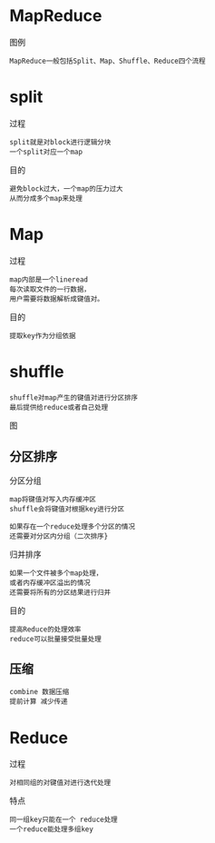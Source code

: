 

# MapReduce

图例


	MapReduce一般包括Split、Map、Shuffle、Reduce四个流程
	

# split

过程

    split就是对block进行逻辑分块
    一个split对应一个map

目的

	避免block过大，一个map的压力过大
	从而分成多个map来处理
	
	
# Map

过程

    map内部是一个lineread
    每次读取文件的一行数据，
    用户需要将数据解析成键值对。

目的

    提取key作为分组依据

# shuffle

    shuffle对map产生的键值对进行分区排序
    最后提供给reduce或者自己处理

图

## 分区排序

分区分组

    map将键值对写入内存缓冲区
    shuffle会将键值对根据key进行分区
    
    如果存在一个reduce处理多个分区的情况
    还需要对分区内分组（二次排序}

归并排序
    
    如果一个文件被多个map处理，
    或者内存缓冲区溢出的情况
    还需要将所有的分区结果进行归并
    
目的

	提高Reduce的处理效率
	reduce可以批量接受批量处理	


## 压缩

    combine 数据压缩
	提前计算 减少传递


# Reduce

过程

    对相同组的对键值对进行迭代处理

特点

	同一组key只能在一个 reduce处理
	一个reduce能处理多组key



 	
